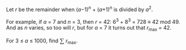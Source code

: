 
<p>Let <i>r</i> be the remainder when (<i>a</i>−1)<sup><i>n</i></sup> + (<i>a</i>+1)<sup><i>n</i></sup> is divided by <i>a</i><sup>2</sup>.</p>
<p>For example, if <i>a</i> = 7 and <i>n</i> = 3, then <i>r</i> = 42: 6<sup>3</sup> + 8<sup>3</sup> = 728 ≡ 42 mod 49. And as <i>n</i> varies, so too will <i>r</i>, but for <i>a</i> = 7 it turns out that <i>r</i><sub>max</sub> = 42.</p>
<p>For 3 ≤ <i>a</i> ≤ 1000, find <span style="font-family:'times new roman';font-size:13pt;">∑</span> <i>r</i><sub>max</sub>.</p>

